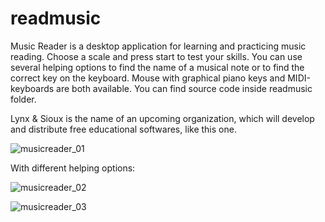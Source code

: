 # readmusic
Music Reader is a desktop application for learning and practicing music reading.
Choose a scale and press start to test your skills. 
You can use several helping options to find the name of a musical note or to find the correct key on the keyboard.
Mouse with graphical piano keys and MIDI-keyboards are both available.
You can find source code inside readmusic folder.

Lynx & Sioux is the name of an upcoming organization, which will develop and distribute 
free educational softwares, like this one.

![musicreader_01](https://github.com/user-attachments/assets/1a0a6d72-823d-426e-9eb5-582ba58cedf2)


With different helping options:


![musicreader_02](https://github.com/user-attachments/assets/d099f625-7073-48fc-afe0-ad565d4a2e1d)


![musicreader_03](https://github.com/user-attachments/assets/a81071d5-f4e3-48f8-9485-a56167ce99d8)


